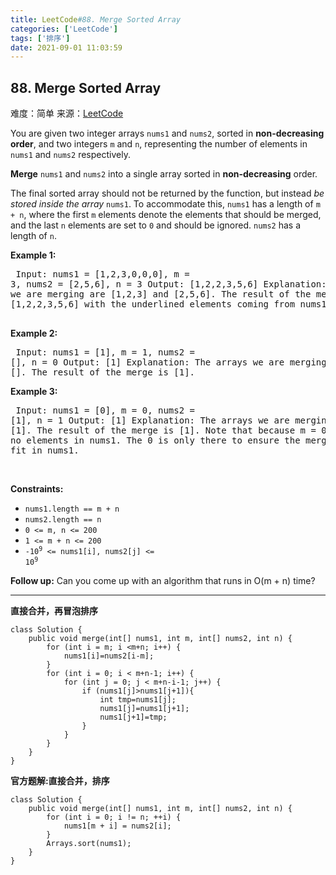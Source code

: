 ```yaml
---
title: LeetCode#88. Merge Sorted Array
categories: ['LeetCode']
tags: ['排序']
date: 2021-09-01 11:03:59
---
```

## 88. Merge Sorted Array

难度：<span class="level-eazy">简单</span>
来源：[LeetCode](https://leetcode-cn.com/problems/merge-sorted-array//)

You are given two integer arrays `nums1` and `nums2`, sorted in **non-decreasing order**, and two integers `m` and `n`, representing the number of elements in `nums1` and `nums2` respectively.

**Merge** `nums1` and `nums2` into a single array sorted in **non-decreasing** order.

The final sorted array should not be returned by the function, but instead *be stored inside the array* `nums1`. To accommodate this, `nums1` has a length of `m + n`, where the first `m` elements denote the elements that should be merged, and the last `n` elements are set to `0` and should be ignored. `nums2` has a length of `n`.

<!--more-->

**Example 1:**
 <pre>
Input: nums1 = [1,2,3,0,0,0], m = 3, nums2 = [2,5,6], n = 3
Output: [1,2,2,3,5,6]
Explanation: The arrays we are merging are [1,2,3] and [2,5,6].
The result of the merge is [1,2,2,3,5,6] with the underlined elements coming from nums1.
 </pre>

**Example 2:**
 <pre>
Input: nums1 = [1], m = 1, nums2 = [], n = 0
Output: [1]
Explanation: The arrays we are merging are [1] and [].
The result of the merge is [1].
 </pre>

**Example 3:**
 <pre>
Input: nums1 = [0], m = 0, nums2 = [1], n = 1
Output: [1]
Explanation: The arrays we are merging are [] and [1].
The result of the merge is [1].
Note that because m = 0, there are no elements in nums1. The 0 is only there to ensure the merge result can fit in nums1.
 </pre>
 

**Constraints:**
- `nums1.length == m + n`
- `nums2.length == n`
- `0 <= m, n <= 200`
- `1 <= m + n <= 200`
- <code>-10<sup>9</sup> <= nums1[i], nums2[j] <= 10<sup>9</sup></code>

**Follow up:** Can you come up with an algorithm that runs in O(m + n) time?

------

**直接合并，再冒泡排序**
```
class Solution {
    public void merge(int[] nums1, int m, int[] nums2, int n) {
        for (int i = m; i <m+n; i++) {
            nums1[i]=nums2[i-m];
        }
        for (int i = 0; i < m+n-1; i++) {
            for (int j = 0; j < m+n-i-1; j++) {
                if (nums1[j]>nums1[j+1]){
                    int tmp=nums1[j];
                    nums1[j]=nums1[j+1];
                    nums1[j+1]=tmp;
                }
            }
        }
    }
}
```
**官方题解:直接合并，排序**
```
class Solution {
    public void merge(int[] nums1, int m, int[] nums2, int n) {
        for (int i = 0; i != n; ++i) {
            nums1[m + i] = nums2[i];
        }
        Arrays.sort(nums1);
    }
}
```

